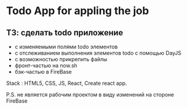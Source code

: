 # Todo App for appling the job

## ТЗ: сделать todo приложение

- с изменяемыми полями todo элементов
- с отслеживанием выполнения элементов todo с помощью DayJS
- с возможностью прикрепить файлы
- фронт-частью на now.sh
- бэк-частью в FireBase

Stack : HTML5, CSS, JS, React, Create react app.

P.S. не является рабочим проектом в виду изменений на стороне FireBase
